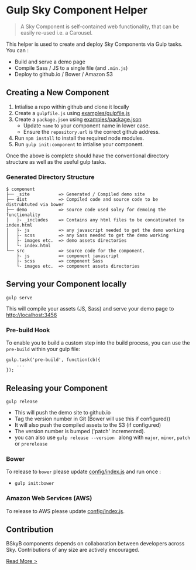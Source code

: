 Gulp Sky Component Helper 
========================

> A Sky Component is self-contained web functionality, that can be easily re-used i.e. a Carousel.

This helper is used to create and deploy Sky Components via Gulp tasks. You can :
 * Build and serve a demo page
 * Compile Sass / JS to a single file (and `.min.js`)
 * Deploy to github.io / Bower / Amazon S3

## Creating a New Component
 
1. Intialise a repo within github and clone it locally
2. Create a `gulpfile.js` using [examples/gulpfile.js](examples/gulpfile.js) 
3. Create a `package.json` using [examples/package.json](examples/package.json) 
    * Update `name` to your component name in lower case.
    * Ensure the `repository.url` is the correct github address.
4. Run `npm install` to install the required node modules. 
5. Run `gulp init:component` to intialise your component. 

Once the above is complete should have the conventional directory structure as well as the useful gulp tasks.

### Generated Directory Structure

    $ component
    ├── _site           => Generated / Compiled demo site
    ├── dist            => Compiled code and source code to be distrubtuted via bower
    ├── demo            => source code used soley for demoing the functionality
    │   ├- _includes    => Contains any html files to be concatinated to index.html
    │   ├- js           => any javascript needed to get the demo working
    │   ├- scss         => any Sass needed to get the demo working
    │   ├- images etc.  => demo assets directories
    │   └- index.html
    └── src             => source code for the component.
        ├- js           => component javascript
        ├- scss         => component Sass
        └- images etc.  => component assets directories


## Serving your Component locally

`gulp serve`

This will compile your assets (JS, Sass) and serve your demo page to [http://localhost:3456](http://localhost:3456) 

### Pre-build Hook

To enable you to build a custom step into the build process, you can use the `pre-build` within your gulp file:

```
gulp.task('pre-build', function(cb){
    ...
});

```

## Releasing your Component

`gulp release`

   * This will push the demo site to github.io 
   * Tag the version number in Git (Bower will use this if configured))
   * It will also push the compiled assets to the S3 (if configured)
   * The version number is bumped ('patch' incremented). 
   * you can also use `gulp release --version ` along with `major`, `minor`, `patch` or `prerelease`

### Bower

To release to `bower` please update [config/index.js](config/index.js) and run once :
 * `gulp init:bower`
 
### Amazon Web Services (AWS)

To release to AWS please update [config/index.js](config/index.js).


## Contribution

BSkyB components depends on collaboration between developers across Sky. Contributions of any size are actively encouraged.

[Read More >](CONTRIBUTING.md)

  
